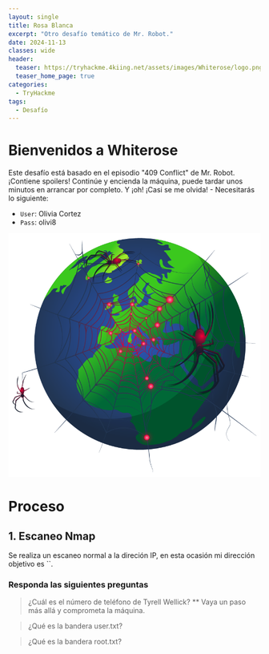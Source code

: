 ```yaml
---
layout: single
title: Rosa Blanca
excerpt: "Otro desafío temático de Mr. Robot."
date: 2024-11-13
classes: wide
header:
  teaser: https://tryhackme.4kiing.net/assets/images/Whiterose/logo.png
  teaser_home_page: true
categories:
  - TryHackme
tags:
  - Desafío
---
```


# Bienvenidos a Whiterose
Este desafío está basado en el episodio "409 Conflict" de Mr. Robot. ¡Contiene spoilers!
Continúe y encienda la máquina, puede tardar unos minutos en arrancar por completo.
Y ¡oh! ¡Casi se me olvida! - Necesitarás lo siguiente: 

- `User`: Olivia Cortez
- `Pass`: olivi8

<center>
  <img src="/assets/images/Whiterose/Mundo.png">
</center>

# Proceso
## 1. Escaneo Nmap
Se realiza un escaneo normal a la direción IP, en esta ocasión mi dirección objetivo es ``.

### Responda las siguientes preguntas
> ¿Cuál es el número de teléfono de Tyrell Wellick?
> **
Vaya un paso más allá y comprometa la máquina.

>¿Qué es la bandera user.txt?
> 

> ¿Qué es la bandera root.txt?
> 